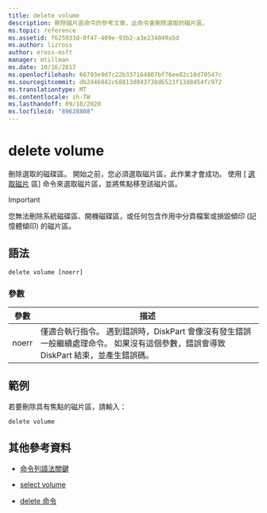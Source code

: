 ```yaml
---
title: delete volume
description: 刪除磁片區命令的參考文章，此命令會刪除選取的磁片區。
ms.topic: reference
ms.assetid: f625933d-0f47-409e-93b2-a3e234049a5d
ms.author: lizross
author: eross-msft
manager: mtillman
ms.date: 10/16/2017
ms.openlocfilehash: 66793e9d7c22b337164807bf76ee82c10d70547c
ms.sourcegitcommit: db2d46842c68813d043738d6523f13d8454fc972
ms.translationtype: MT
ms.contentlocale: zh-TW
ms.lasthandoff: 09/10/2020
ms.locfileid: "89628808"
---
```

# <a name="delete-volume"></a>delete volume

刪除選取的磁碟區。 開始之前，您必須選取磁片區，此作業才會成功。 使用 [ [選取磁片](select-volume.md) 區] 命令來選取磁片區，並將焦點移至該磁片區。

> [!IMPORTANT]
> 您無法刪除系統磁碟區、開機磁碟區，或任何包含作用中分頁檔案或損毀傾印 (記憶體傾印) 的磁片區。

## <a name="syntax"></a>語法

```
delete volume [noerr]
```

### <a name="parameters"></a>參數

| 參數 | 描述 |
| --------- | ----------- |
| noerr | 僅適合執行指令。 遇到錯誤時，DiskPart 會像沒有發生錯誤一般繼續處理命令。 如果沒有這個參數，錯誤會導致 DiskPart 結束，並產生錯誤碼。 |

## <a name="examples"></a>範例

若要刪除具有焦點的磁片區，請輸入：

```
delete volume
```

## <a name="additional-references"></a>其他參考資料

- [命令列語法關鍵](command-line-syntax-key.md)

- [select volume](select-volume.md)

- [delete 命令](delete.md)